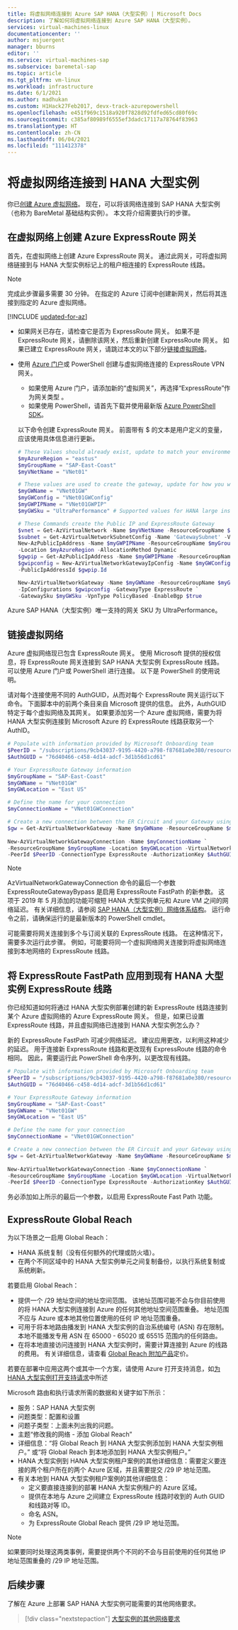 ```yaml
---
title: 将虚拟网络连接到 Azure SAP HANA（大型实例）| Microsoft Docs
description: 了解如何将虚拟网络连接到 Azure SAP HANA（大型实例）。
services: virtual-machines-linux
documentationcenter: ''
author: msjuergent
manager: bburns
editor: ''
ms.service: virtual-machines-sap
ms.subservice: baremetal-sap
ms.topic: article
ms.tgt_pltfrm: vm-linux
ms.workload: infrastructure
ms.date: 6/1/2021
ms.author: madhukan
ms.custom: H1Hack27Feb2017, devx-track-azurepowershell
ms.openlocfilehash: e451f969c1518a920f7828d92fdfed65cd80f69c
ms.sourcegitcommit: c385af80989f6555ef3dadc17117a78764f83963
ms.translationtype: HT
ms.contentlocale: zh-CN
ms.lasthandoff: 06/04/2021
ms.locfileid: "111412378"
---
```

# <a name="connect-a-virtual-network-to-hana-large-instances"></a>将虚拟网络连接到 HANA 大型实例

你已[创建 Azure 虚拟网络](hana-connect-azure-vm-large-instances.md)。 现在，可以将该网络连接到 SAP HANA 大型实例（也称为 BareMetal 基础结构实例）。 本文将介绍需要执行的步骤。

## <a name="create-an-azure-expressroute-gateway-on-the-virtual-network"></a>在虚拟网络上创建 Azure ExpressRoute 网关

首先，在虚拟网络上创建 Azure ExpressRoute 网关。 通过此网关，可将虚拟网络链接到与 HANA 大型实例标记上的租户相连接的 ExpressRoute 线路。

> [!NOTE] 
> 完成此步骤最多需要 30 分钟。 在指定的 Azure 订阅中创建新网关，然后将其连接到指定的 Azure 虚拟网络。

[!INCLUDE [updated-for-az](../../../../includes/updated-for-az.md)]

- 如果网关已存在，请检查它是否为 ExpressRoute 网关。 如果不是 ExpressRoute 网关，请删除该网关，然后重新创建 ExpressRoute 网关。 如果已建立 ExpressRoute 网关，请跳过本文的以下部分[链接虚拟网络](#link-virtual-networks)。 

- 使用 [Azure 门户](https://portal.azure.com/)或 PowerShell 创建与虚拟网络连接的 ExpressRoute VPN 网关。
    - 如果使用 Azure 门户，请添加新的“虚拟网关”，再选择“ExpressRoute”作为网关类型 。
    - 如果使用 PowerShell，请首先下载并使用最新版 [Azure PowerShell SDK](https://azure.microsoft.com/downloads/)。 
 
    以下命令创建 ExpressRoute 网关。 前面带有 $ 的文本是用户定义的变量，应该使用具体信息进行更新。

    ```powershell
    # These Values should already exist, update to match your environment
    $myAzureRegion = "eastus"
    $myGroupName = "SAP-East-Coast"
    $myVNetName = "VNet01"
    
    # These values are used to create the gateway, update for how you wish the GW components to be named
    $myGWName = "VNet01GW"
    $myGWConfig = "VNet01GWConfig"
    $myGWPIPName = "VNet01GWPIP"
    $myGWSku = "UltraPerformance" # Supported values for HANA large instances are: UltraPerformance
    
    # These Commands create the Public IP and ExpressRoute Gateway
    $vnet = Get-AzVirtualNetwork -Name $myVNetName -ResourceGroupName $myGroupName
    $subnet = Get-AzVirtualNetworkSubnetConfig -Name 'GatewaySubnet' -VirtualNetwork $vnet
    New-AzPublicIpAddress -Name $myGWPIPName -ResourceGroupName $myGroupName `
    -Location $myAzureRegion -AllocationMethod Dynamic
    $gwpip = Get-AzPublicIpAddress -Name $myGWPIPName -ResourceGroupName $myGroupName
    $gwipconfig = New-AzVirtualNetworkGatewayIpConfig -Name $myGWConfig -SubnetId $subnet.Id `
    -PublicIpAddressId $gwpip.Id
    
    New-AzVirtualNetworkGateway -Name $myGWName -ResourceGroupName $myGroupName -Location $myAzureRegion `
    -IpConfigurations $gwipconfig -GatewayType ExpressRoute `
    -GatewaySku $myGWSku -VpnType PolicyBased -EnableBgp $true
    ```

Azure SAP HANA（大型实例）唯一支持的网关 SKU 为 UltraPerformance。

## <a name="link-virtual-networks"></a>链接虚拟网络

Azure 虚拟网络现已包含 ExpressRoute 网关。 使用 Microsoft 提供的授权信息，将 ExpressRoute 网关连接到 SAP HANA 大型实例 ExpressRoute 线路。 可以使用 Azure 门户或 PowerShell 进行连接。 以下是 PowerShell 的使用说明。 

请对每个连接使用不同的 AuthGUID，从而对每个 ExpressRoute 网关运行以下命令。 下面脚本中的前两个条目来自 Microsoft 提供的信息。 此外，AuthGUID 特定于每个虚拟网络及其网关。 如果要添加另一个 Azure 虚拟网络，需要为将 HANA 大型实例连接到 Microsoft Azure 的 ExpressRoute 线路获取另一个 AuthID。 

```powershell
# Populate with information provided by Microsoft Onboarding team
$PeerID = "/subscriptions/9cb43037-9195-4420-a798-f87681a0e380/resourceGroups/Customer-USE-Circuits/providers/Microsoft.Network/expressRouteCircuits/Customer-USE01"
$AuthGUID = "76d40466-c458-4d14-adcf-3d1b56d1cd61"

# Your ExpressRoute Gateway information
$myGroupName = "SAP-East-Coast"
$myGWName = "VNet01GW"
$myGWLocation = "East US"

# Define the name for your connection
$myConnectionName = "VNet01GWConnection"

# Create a new connection between the ER Circuit and your Gateway using the Authorization
$gw = Get-AzVirtualNetworkGateway -Name $myGWName -ResourceGroupName $myGroupName
    
New-AzVirtualNetworkGatewayConnection -Name $myConnectionName `
-ResourceGroupName $myGroupName -Location $myGWLocation -VirtualNetworkGateway1 $gw `
-PeerId $PeerID -ConnectionType ExpressRoute -AuthorizationKey $AuthGUID -ExpressRouteGatewayBypass
```

> [!NOTE]
> AzVirtualNetworkGatewayConnection 命令的最后一个参数 ExpressRouteGatewayBypass 是启用 ExpressRoute FastPath 的新参数。 这项于 2019 年 5 月添加的功能可缩短 HANA 大型实例单元和 Azure VM 之间的网络延迟。 有关详细信息，请参阅 [SAP HANA（大型实例）网络体系结构](./hana-network-architecture.md)。 运行命令之前，请确保运行的是最新版本的 PowerShell cmdlet。

可能需要将网关连接到多个与订阅关联的 ExpressRoute 线路。 在这种情况下，需要多次运行此步骤。 例如，可能要将同一个虚拟网络网关连接到将虚拟网络连接到本地网络的 ExpressRoute 线路。

## <a name="applying-expressroute-fastpath-to-existing-hana-large-instance-expressroute-circuits"></a>将 ExpressRoute FastPath 应用到现有 HANA 大型实例 ExpressRoute 线路
你已经知道如何将通过 HANA 大型实例部署创建的新 ExpressRoute 线路连接到某个 Azure 虚拟网络的 Azure ExpressRoute 网关。 但是，如果已设置 ExpressRoute 线路，并且虚拟网络已连接到 HANA 大型实例怎么办？ 

新的 ExpressRoute FastPath 可减少网络延迟。 建议应用更改，以利用这种减少的延迟。 用于连接新 ExpressRoute 线路和更改现有 ExpressRoute 线路的命令相同。 因此，需要运行此 PowerShell 命令序列，以更改现有线路。 

```powershell
# Populate with information provided by Microsoft Onboarding team
$PeerID = "/subscriptions/9cb43037-9195-4420-a798-f87681a0e380/resourceGroups/Customer-USE-Circuits/providers/Microsoft.Network/expressRouteCircuits/Customer-USE01"
$AuthGUID = "76d40466-c458-4d14-adcf-3d1b56d1cd61"

# Your ExpressRoute Gateway information
$myGroupName = "SAP-East-Coast"
$myGWName = "VNet01GW"
$myGWLocation = "East US"

# Define the name for your connection
$myConnectionName = "VNet01GWConnection"

# Create a new connection between the ER Circuit and your Gateway using the Authorization
$gw = Get-AzVirtualNetworkGateway -Name $myGWName -ResourceGroupName $myGroupName
    
New-AzVirtualNetworkGatewayConnection -Name $myConnectionName `
-ResourceGroupName $myGroupName -Location $myGWLocation -VirtualNetworkGateway1 $gw `
-PeerId $PeerID -ConnectionType ExpressRoute -AuthorizationKey $AuthGUID -ExpressRouteGatewayBypass
```

务必添加如上所示的最后一个参数，以启用 ExpressRoute Fast Path 功能。


## <a name="expressroute-global-reach"></a>ExpressRoute Global Reach

为以下场景之一启用 Global Reach：

 - HANA 系统复制（没有任何额外的代理或防火墙）。
 - 在两个不同区域中的 HANA 大型实例单元之间复制备份，以执行系统复制或系统刷新。

若要启用 Global Reach：

- 提供一个 /29 地址空间的地址空间范围。 该地址范围可能不会与你目前使用的将 HANA 大型实例连接到 Azure 的任何其他地址空间范围重叠。 地址范围不应与 Azure 或本地其他位置使用的任何 IP 地址范围重叠。
- 可用于将本地路由播发到 HANA 大型实例的自治系统编号 (ASN) 存在限制。 本地不能播发专用 ASN 在 65000 - 65020 或 65515 范围内的任何路由。 
- 在将本地直接访问连接到 HANA 大型实例时，需要计算连接到 Azure 的线路的费用。 有关详细信息，请查看 [Global Reach 附加产品](https://azure.microsoft.com/pricing/details/expressroute/)定价。

若要在部署中应用这两个或其中一个方案，请使用 Azure 打开支持消息，如[为 HANA 大型实例打开支持请求](./hana-li-portal.md#open-a-support-request-for-hana-large-instances)中所述

Microsoft 路由和执行请求所需的数据和关键字如下所示：

- 服务：SAP HANA 大型实例
- 问题类型：配置和设置
- 问题子类型：上面未列出我的问题。
- 主题“修改我的网络 - 添加 Global Reach”
- 详细信息：“将 Global Reach 到 HANA 大型实例添加到 HANA 大型实例租户。” 或“将 Global Reach 到本地添加到 HANA 大型实例租户。”
- HANA 大型实例到 HANA 大型实例租户案例的其他详细信息：需要定义要连接的两个租户所在的两个 Azure 区域，并且需要提交 /29 IP 地址范围。
- 有关本地到 HANA 大型实例租户案例的其他详细信息： 
    - 定义要直接连接到的部署 HANA 大型实例租户的 Azure 区域。 
    - 提供在本地与 Azure 之间建立 ExpressRoute 线路时收到的 Auth GUID 和线路对等 ID。 
    - 命名 ASN。 
    - 为 ExpressRoute Global Reach 提供 /29 IP 地址范围。

> [!NOTE]
> 如果要同时处理这两类事例，需要提供两个不同的不会与目前使用的任何其他 IP 地址范围重叠的 /29 IP 地址范围。 

## <a name="next-steps"></a>后续步骤

了解在 Azure 上部署 SAP HANA 大型实例可能需要的其他网络要求。

> [!div class="nextstepaction"]
> [大型实例的其他网络要求](hana-additional-network-requirements.md)
